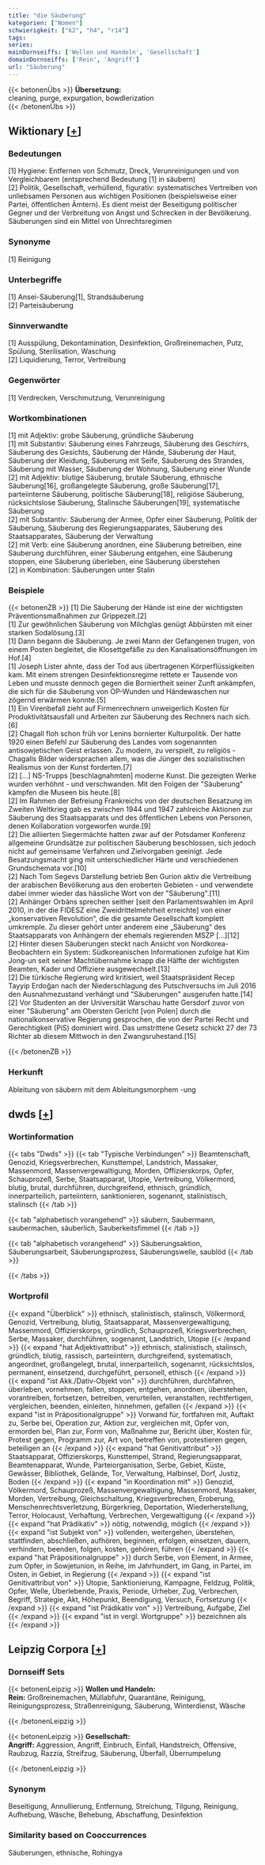 ```yaml
---
title: "die Säuberung"
kategorien: ["Nomen"]
schwierigkeit: ["k2", "h4", "r14"]
tags:
series:
mainDornseiffs: ['Wollen und Handeln', 'Gesellschaft']
domainDornseiffs: ['Rein', 'Angriff']
url: "Säuberung"
---
```


{{< betonenÜbs >}}
**Übersetzung:**  
cleaning, purge, expurgation, bowdlerization  
{{< /betonenÜbs >}}

## Wiktionary [[+](https://de.wiktionary.org/wiki/Säuberung)]

### Bedeutungen
[1] Hygiene: Entfernen von Schmutz, Dreck, Verunreinigungen und von Vergleichbarem (entsprechend Bedeutung [1] in säubern)  
[2] Politik, Gesellschaft, verhüllend, figurativ: systematisches Vertreiben von unliebsamen Personen aus wichtigen Positionen (beispielsweise einer Partei, öffentlichen Ämtern). Es dient meist der Beseitigung politischer Gegner und der Verbreitung von Angst und Schrecken in der Bevölkerung. Säuberungen sind ein Mittel von Unrechtsregimen  

### Synonyme
[1] Reinigung  

### Unterbegriffe
[1] Ansei-Säuberung[1], Strandsäuberung  
[2] Parteisäuberung  

### Sinnverwandte
[1] Ausspülung, Dekontamination, Desinfektion, Großreinemachen, Putz, Spülung, Sterilisation, Waschung  
[2] Liquidierung, Terror, Vertreibung  

### Gegenwörter
[1] Verdrecken, Verschmutzung, Verunreinigung  

### Wortkombinationen
[1] mit Adjektiv: grobe Säuberung, gründliche Säuberung  
[1] mit Substantiv: Säuberung eines Fahrzeugs, Säuberung des Geschirrs, Säuberung des Gesichts, Säuberung der Hände, Säuberung der Haut, Säuberung der Kleidung, Säuberung mit Seife, Säuberung des Strandes, Säuberung mit Wasser, Säuberung der Wohnung, Säuberung einer Wunde  
[2] mit Adjektiv: blutige Säuberung, brutale Säuberung, ethnische Säuberung[16], großangelegte Säuberung, große Säuberung[17], parteiinterne Säuberung, politische Säuberung[18], religiöse Säuberung, rücksichtslose Säuberung, Stalinsche Säuberungen[19], systematische Säuberung  
[2] mit Substantiv: Säuberung der Armee, Opfer einer Säuberung, Politik der Säuberung, Säuberung des Regierungsapparates, Säuberung des Staatsapparates, Säuberung der Verwaltung  
[2] mit Verb: eine Säuberung anordnen, eine Säuberung betreiben, eine Säuberung durchführen, einer Säuberung entgehen, eine Säuberung stoppen, eine Säuberung überleben, eine Säuberung überstehen  
[2] in Kombination: Säuberungen unter Stalin  

### Beispiele
{{< betonenZB >}}
[1] Die Säuberung der Hände ist eine der wichtigsten Präventionsmaßnahmen zur Grippezeit.[2]  
[1] Zur gewöhnlichen Säuberung von Milchglas genügt Abbürsten mit einer starken Sodalösung.[3]  
[1] Dann begann die Säuberung. Je zwei Mann der Gefangenen trugen, von einem Posten begleitet, die Klosettgefäße zu den Kanalisationsöffnungen im Hof.[4]  
[1] Joseph Lister ahnte, dass der Tod aus übertragenen Körperflüssigkeiten kam. Mit einem strengen Desinfektionsregime rettete er Tausende von Leben und musste dennoch gegen die Borniertheit seiner Zunft ankämpfen, die sich für die Säuberung von OP-Wunden und Händewaschen nur zögernd erwärmen konnte.[5]  
[1] Ein Virenbefall zieht auf Firmenrechnern unweigerlich Kosten für Produktivitätsausfall und Arbeiten zur Säuberung des Rechners nach sich.[6]  
[2] Chagall floh schon früh vor Lenins bornierter Kulturpolitik. Der hatte 1920 einen Befehl zur Säuberung des Landes vom sogenannten antisowjetischen Geist erlassen. Zu modern, zu verspielt, zu religiös - Chagalls Bilder widersprachen allem, was die Jünger des sozialistischen Realismus von der Kunst forderten.[7]  
[2] […] NS-Trupps [beschlagnahmten] moderne Kunst. Die gezeigten Werke wurden verhöhnt - und verschwanden. Mit den Folgen der "Säuberung" kämpfen die Museen bis heute.[8]  
[2] Im Rahmen der Befreiung Frankreichs von der deutschen Besatzung im Zweiten Weltkrieg gab es zwischen 1944 und 1947 zahlreiche Aktionen zur Säuberung des Staatsapparats und des öffentlichen Lebens von Personen, denen Kollaboration vorgeworfen wurde.[9]  
[2] Die alliierten Siegermächte hatten zwar auf der Potsdamer Konferenz allgemeine Grundsätze zur politischen Säuberung beschlossen, sich jedoch nicht auf gemeinsame Verfahren und Zielvorgaben geeinigt. Jede Besatzungsmacht ging mit unterschiedlicher Härte und verschiedenen Grundschemata vor.[10]  
[2] Nach Tom Segevs Darstellung betrieb Ben Gurion aktiv die Vertreibung der arabischen Bevölkerung aus den eroberten Gebieten - und verwendete dabei immer wieder das hässliche Wort von der "Säuberung".[11]  
[2] Anhänger Orbáns sprechen seither [seit den Parlamentswahlen im April 2010, in der die FIDESZ eine Zweidrittelmehrheit erreichte] von einer „konservativen Revolution“, die die gesamte Gesellschaft komplett umkremple. Zu dieser gehört unter anderem eine „Säuberung“ des Staatsapparats von Anhängern der ehemals regierenden MSZP […][12]  
[2] Hinter diesen Säuberungen steckt nach Ansicht von Nordkorea-Beobachtern ein System: Südkoreanischen Informationen zufolge hat Kim Jong-un seit seiner Machtübernahme knapp die Hälfte der wichtigsten Beamten, Kader und Offiziere ausgewechselt.[13]  
[2] Die türkische Regierung wird kritisiert, weil Staatspräsident Recep Tayyip Erdoğan nach der Niederschlagung des Putschversuchs im Juli 2016 den Ausnahmezustand verhängt und "Säuberungen" ausgerufen hatte.[14]  
[2] Vor Studenten an der Universität Warschau hatte Gersdorf zuvor von einer "Säuberung" am Obersten Gericht [von Polen] durch die nationalkonservative Regierung gesprochen, die von der Partei Recht und Gerechtigkeit (PiS) dominiert wird. Das umstrittene Gesetz schickt 27 der 73 Richter ab diesem Mittwoch in den Zwangsruhestand.[15]  

{{< /betonenZB >}}
### Herkunft
Ableitung von säubern mit dem Ableitungsmorphem -ung  



## dwds [[+](https://www.dwds.de/wb/Säuberung)]

### Wortinformation
{{< tabs "Dwds" >}}
{{< tab "Typische Verbindungen" >}}
Beamtenschaft, Genozid, Kriegsverbrechen, Kunsttempel, Landstrich, Massaker, Massenmord, Massenvergewaltigung, Morden, Offizierskorps, Opfer, Schauprozeß, Serbe, Staatsapparat, Utopie, Vertreibung, Völkermord, blutig, brutal, durchführen, durchgreifend, ethnisch, gründlich, innerparteilich, parteiintern, sanktionieren, sogenannt, stalinistisch, stalinsch
{{< /tab >}}

{{< tab "alphabetisch vorangehend" >}}
säubern, Saubermann, saubermachen, säuberlich, Sauberkeitsfimmel
{{< /tab >}}

{{< tab "alphabetisch vorangehend" >}}
Säuberungsaktion, Säuberungsarbeit, Säuberungsprozess, Säuberungswelle, saublöd
{{< /tab >}}

{{< /tabs >}}

### Wortprofil
{{< expand "Überblick" >}} ethnisch, stalinistisch, stalinsch, Völkermord, Genozid, Vertreibung, blutig, Staatsapparat, Massenvergewaltigung, Massenmord, Offizierskorps, gründlich, Schauprozeß, Kriegsverbrechen, Serbe, Massaker, durchführen, sogenannt, Landstrich, Utopie {{< /expand >}}
{{< expand "hat Adjektivattribut" >}} ethnisch, stalinistisch, stalinsch, gründlich, blutig, rassisch, parteiintern, durchgreifend, systematisch, angeordnet, großangelegt, brutal, innerparteilich, sogenannt, rücksichtslos, permanent, einsetzend, durchgeführt, personell, ethisch {{< /expand >}}
{{< expand "ist Akk./Dativ-Objekt von" >}} durchführen, durchfahren, überleben, vornehmen, fallen, stoppen, entgehen, anordnen, überstehen, vorantreiben, fortsetzen, betreiben, verurteilen, veranstalten, rechtfertigen, vergleichen, beenden, einleiten, hinnehmen, gefallen {{< /expand >}}
{{< expand "ist in Präpositionalgruppe" >}} Vorwand für, fortfahren mit, Auftakt zu, Serbe bei, Operation zur, Aktion zur, vergleichen mit, Opfer von, ermorden bei, Plan zur, Form von, Maßnahme zur, Bericht über, Kosten für, Protest gegen, Programm zur, Art von, betreffen von, protestieren gegen, beteiligen an {{< /expand >}}
{{< expand "hat Genitivattribut" >}} Staatsapparat, Offizierskorps, Kunsttempel, Strand, Regierungsapparat, Beamtenapparat, Wunde, Parteiorganisation, Serbe, Gebiet, Küste, Gewässer, Bibliothek, Gelände, Tor, Verwaltung, Halbinsel, Dorf, Justiz, Boden {{< /expand >}}
{{< expand "in Koordination mit" >}} Genozid, Völkermord, Schauprozeß, Massenvergewaltigung, Massenmord, Massaker, Morden, Vertreibung, Gleichschaltung, Kriegsverbrechen, Eroberung, Menschenrechtsverletzung, Bürgerkrieg, Deportation, Wiederherstellung, Terror, Holocaust, Verhaftung, Verbrechen, Vergewaltigung {{< /expand >}}
{{< expand "hat Prädikativ" >}} nötig, notwendig, möglich {{< /expand >}}
{{< expand "ist Subjekt von" >}} vollenden, weitergehen, überstehen, stattfinden, abschließen, aufhören, beginnen, erfolgen, einsetzen, dauern, verhindern, beenden, folgen, kosten, gehören, führen {{< /expand >}}
{{< expand "hat Präpositionalgruppe" >}} durch Serbe, von Element, in Armee, zum Opfer, in Sowjetunion, in Reihe, im Jahrhundert, im Gang, in Partei, im Osten, in Gebiet, in Regierung {{< /expand >}}
{{< expand "ist Genitivattribut von" >}} Utopie, Sanktionierung, Kampagne, Feldzug, Politik, Opfer, Welle, Überlebende, Praxis, Periode, Urheber, Zug, Verbrechen, Begriff, Strategie, Akt, Höhepunkt, Beendigung, Versuch, Fortsetzung {{< /expand >}}
{{< expand "ist Prädikativ von" >}} Vertreibung, Aufgabe, Ziel {{< /expand >}}
{{< expand "ist in vergl. Wortgruppe" >}} bezeichnen als {{< /expand >}}

## Leipzig Corpora [[+](https://corpora.uni-leipzig.de/en/res?word=Säuberung&corpusId=deu_newscrawl-public_2018)]

### Dornseiff Sets
{{< betonenLeipzig >}}
**Wollen und Handeln:**  
**Rein:** Großreinemachen, Müllabfuhr, Quarantäne, Reinigung, Reinigungsprozess, Straßenreinigung, Säuberung, Winterdienst, Wäsche  

{{< /betonenLeipzig >}}


{{< betonenLeipzig >}}
**Gesellschaft:**  
**Angriff:** Aggression, Angriff, Einbruch, Einfall, Handstreich, Offensive, Raubzug, Razzia, Streifzug, Säuberung, Überfall, Überrumpelung  

{{< /betonenLeipzig >}}

### Synonym
Beseitigung, Annullierung, Entfernung, Streichung, Tilgung, Reinigung, Aufhebung, Wäsche, Behebung, Abschaffung, Desinfektion


### Similarity based on Cooccurrences
Säuberungen, ethnische, Rohingya

